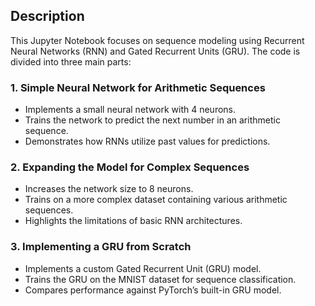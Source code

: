 ## Description
This Jupyter Notebook focuses on sequence modeling using Recurrent Neural Networks (RNN) and Gated Recurrent Units (GRU). The code is divided into three main parts:

### **1. Simple Neural Network for Arithmetic Sequences**
- Implements a small neural network with 4 neurons.
- Trains the network to predict the next number in an arithmetic sequence.
- Demonstrates how RNNs utilize past values for predictions.

### **2. Expanding the Model for Complex Sequences**
- Increases the network size to 8 neurons.
- Trains on a more complex dataset containing various arithmetic sequences.
- Highlights the limitations of basic RNN architectures.

### **3. Implementing a GRU from Scratch**
- Implements a custom Gated Recurrent Unit (GRU) model.
- Trains the GRU on the MNIST dataset for sequence classification.
- Compares performance against PyTorch’s built-in GRU model.

